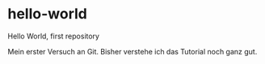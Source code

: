# hello-world
Hello World, first repository

Mein erster Versuch an Git. Bisher verstehe ich das Tutorial noch ganz gut.
